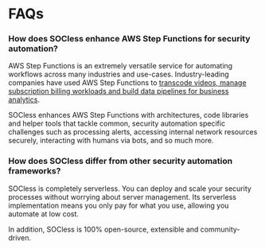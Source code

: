 # FAQs

### **How does SOCless enhance AWS Step Functions for security automation?**
AWS Step Functions is an extremely versatile service for automating workflows across many industries and use-cases. Industry-leading companies have used AWS Step Functions to [transcode videos, manage subscription billing workloads and build data pipelines for business analytics](https://aws.amazon.com/step-functions/customer-testimonials/).

SOCless enhances AWS Step Functions with architectures, code libraries and helper tools that tackle common, security automation specific challenges such as processing alerts, accessing internal network resources securely, interacting with humans via bots, and so much more.

### **How does SOCless differ from other security automation frameworks?**
SOCless is completely serverless. You can deploy and scale your security processes without worrying about server management. Its serverless implementation means you only pay for what you use, allowing you automate at low cost.

In addition, SOCless is 100% open-source, extensible and community-driven.
